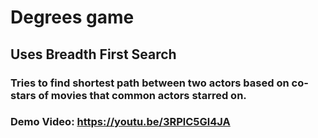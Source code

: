 # Degrees game
## Uses Breadth First Search
### Tries to find shortest path between two actors based on co-stars of movies that common actors starred on.
### Demo Video: https://youtu.be/3RPlC5Gl4JA
